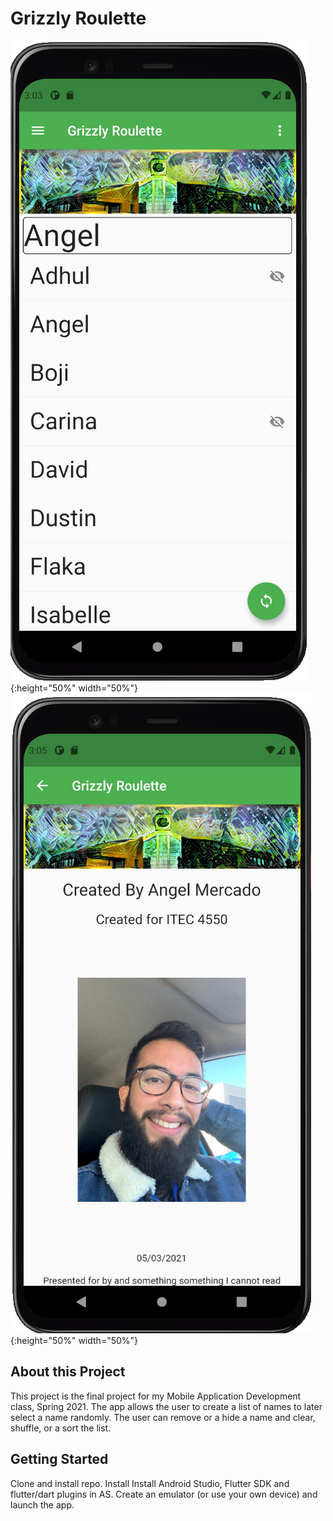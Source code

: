 # Grizzly Roulette
![An image](https://github.com/amercadorodrigue/GrizzlyRoulette/blob/master/generated_List.png?raw=true) {:height="50%" width="50%"}
![An image](https://github.com/amercadorodrigue/GrizzlyRoulette/blob/master/about_page.png?raw=true) {:height="50%" width="50%"}
## About this Project

This project is the final project for my Mobile Application Development class, Spring 2021.
The app allows the user to create a list of names to later select a name randomly. The user can 
remove or a hide a name and clear, shuffle, or a sort the list. 

## Getting Started

Clone and install repo. 
Install Install Android Studio, Flutter SDK and flutter/dart plugins in AS.
Create an emulator (or use your own device) and launch the app. 
